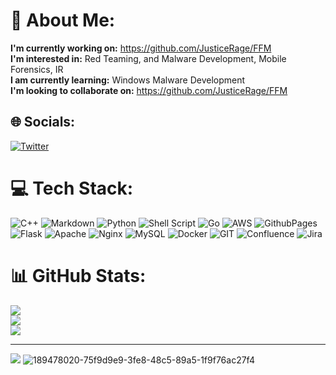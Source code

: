 # 💫 About Me:
<strong>I'm currently working on:</strong> https://github.com/JusticeRage/FFM<br><strong>I'm interested in:</strong> Red Teaming, and Malware Development, Mobile Forensics, IR<br><strong>I am currently learning:</strong> Windows Malware Development<br><strong>I'm looking to collaborate on:</strong> https://github.com/JusticeRage/FFM


## 🌐 Socials:
[![Twitter](https://img.shields.io/badge/Twitter-%231DA1F2.svg?logo=Twitter&logoColor=white)](https://twitter.com/ice_wzl_cyber) 

# 💻 Tech Stack:
![C++](https://img.shields.io/badge/c++-%2300599C.svg?style=for-the-badge&logo=c%2B%2B&logoColor=white) ![Markdown](https://img.shields.io/badge/markdown-%23000000.svg?style=for-the-badge&logo=markdown&logoColor=white) ![Python](https://img.shields.io/badge/python-3670A0?style=for-the-badge&logo=python&logoColor=ffdd54) ![Shell Script](https://img.shields.io/badge/shell_script-%23121011.svg?style=for-the-badge&logo=gnu-bash&logoColor=white) ![Go](https://img.shields.io/badge/go-%2300ADD8.svg?style=for-the-badge&logo=go&logoColor=white) ![AWS](https://img.shields.io/badge/AWS-%23FF9900.svg?style=for-the-badge&logo=amazon-aws&logoColor=white) ![GithubPages](https://img.shields.io/badge/github%20pages-121013?style=for-the-badge&logo=github&logoColor=white) ![Flask](https://img.shields.io/badge/flask-%23000.svg?style=for-the-badge&logo=flask&logoColor=white) ![Apache](https://img.shields.io/badge/apache-%23D42029.svg?style=for-the-badge&logo=apache&logoColor=white) ![Nginx](https://img.shields.io/badge/nginx-%23009639.svg?style=for-the-badge&logo=nginx&logoColor=white) ![MySQL](https://img.shields.io/badge/mysql-%2300000f.svg?style=for-the-badge&logo=mysql&logoColor=white) ![Docker](https://img.shields.io/badge/docker-%230db7ed.svg?style=for-the-badge&logo=docker&logoColor=white) ![GIT](https://img.shields.io/badge/Git-fc6d26?style=for-the-badge&logo=git&logoColor=white) ![Confluence](https://img.shields.io/badge/confluence-%23172BF4.svg?style=for-the-badge&logo=confluence&logoColor=white) ![Jira](https://img.shields.io/badge/jira-%230A0FFF.svg?style=for-the-badge&logo=jira&logoColor=white)
# 📊 GitHub Stats:
![](https://github-readme-stats.vercel.app/api?username=ice-wzl&theme=radical&hide_border=false&include_all_commits=false&count_private=false)<br/>
![](https://github-readme-streak-stats.herokuapp.com/?user=ice-wzl&theme=radical&hide_border=false)<br/>
![](https://github-readme-stats.vercel.app/api/top-langs/?username=ice-wzl&theme=radical&hide_border=false&include_all_commits=false&count_private=false&layout=compact)

---
[![](https://visitcount.itsvg.in/api?id=ice-wzl&icon=0&color=0)](https://visitcount.itsvg.in)
![189478020-75f9d9e9-3fe8-48c5-89a5-1f9f76ac27f4](https://user-images.githubusercontent.com/75596877/199854302-4d099e91-d942-4120-9717-95222c48ddfa.gif)
